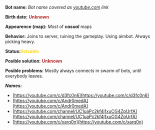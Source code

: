 **Bot name:** *Bot name covered as [youtube.com]() link*

**Birth date:** <span style="color:firebrick">**Unknown**</span>

**Appearence (map):** *Most* of ***casual*** maps

**Behavior:** Joins to server, ruining the gameplay. Using aimbot. Always picking heavy.

**Status:**<span style="color:gold">**Solvable**</span>

**Posible solution:** <span style="color:firebrick">**Unknown**</span>

**Posible problems:** Mostly always connects in swarm of bots, until everybody leaves.

***Names:***

 - [https://youtube.com/c/d3fc0n6](https://youtube.com/c/d3fc0n6)
 - [https://youtube.com/c/Andr0medA](https://youtube.com/c/Andr0medA)
 - [https://youtube.com/channel/UC1uaPc2kf4j1xuCG4ZpUrfA](https://youtube.com/channel/UC1uaPc2kf4j1xuCG4ZpUrfA)
 - [https://youtube.com/c/xarq0n](https://youtube.com/c/xarq0n)